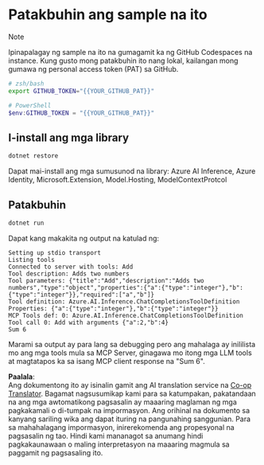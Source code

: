 <!--
CO_OP_TRANSLATOR_METADATA:
{
  "original_hash": "c40c54fa74ded9c223bc0ebfc8a2de7c",
  "translation_date": "2025-07-13T19:04:11+00:00",
  "source_file": "03-GettingStarted/03-llm-client/solution/dotnet/README.md",
  "language_code": "tl"
}
-->
# Patakbuhin ang sample na ito

> [!NOTE]
> Ipinapalagay ng sample na ito na gumagamit ka ng GitHub Codespaces na instance. Kung gusto mong patakbuhin ito nang lokal, kailangan mong gumawa ng personal access token (PAT) sa GitHub.
>
> ```bash
> # zsh/bash
> export GITHUB_TOKEN="{{YOUR_GITHUB_PAT}}"
> ```
>
> ```powershell
> # PowerShell
> $env:GITHUB_TOKEN = "{{YOUR_GITHUB_PAT}}"
> ```

## I-install ang mga library

```sh
dotnet restore
```

Dapat mai-install ang mga sumusunod na library: Azure AI Inference, Azure Identity, Microsoft.Extension, Model.Hosting, ModelContextProtcol

## Patakbuhin

```sh 
dotnet run
```

Dapat kang makakita ng output na katulad ng:

```text
Setting up stdio transport
Listing tools
Connected to server with tools: Add
Tool description: Adds two numbers
Tool parameters: {"title":"Add","description":"Adds two numbers","type":"object","properties":{"a":{"type":"integer"},"b":{"type":"integer"}},"required":["a","b"]}
Tool definition: Azure.AI.Inference.ChatCompletionsToolDefinition
Properties: {"a":{"type":"integer"},"b":{"type":"integer"}}
MCP Tools def: 0: Azure.AI.Inference.ChatCompletionsToolDefinition
Tool call 0: Add with arguments {"a":2,"b":4}
Sum 6
```

Marami sa output ay para lang sa debugging pero ang mahalaga ay inililista mo ang mga tools mula sa MCP Server, ginagawa mo itong mga LLM tools at magtatapos ka sa isang MCP client response na "Sum 6".

**Paalala**:  
Ang dokumentong ito ay isinalin gamit ang AI translation service na [Co-op Translator](https://github.com/Azure/co-op-translator). Bagamat nagsusumikap kami para sa katumpakan, pakatandaan na ang mga awtomatikong pagsasalin ay maaaring maglaman ng mga pagkakamali o di-tumpak na impormasyon. Ang orihinal na dokumento sa kanyang sariling wika ang dapat ituring na pangunahing sanggunian. Para sa mahahalagang impormasyon, inirerekomenda ang propesyonal na pagsasalin ng tao. Hindi kami mananagot sa anumang hindi pagkakaunawaan o maling interpretasyon na maaaring magmula sa paggamit ng pagsasaling ito.